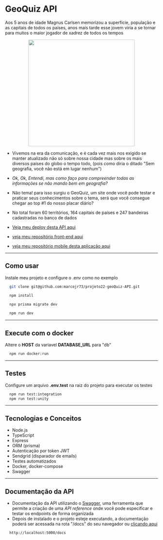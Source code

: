
# GeoQuiz API
Aos 5 anos de idade Magnus Carlsen memorizou a superfície, população e as capitais de todos os países, anos mais tarde esse jovem viria a se tornar para muitos o maior jogador de xadrez de todos os tempos

<p align="center">
   <img width=350 src="https://camo.githubusercontent.com/1057db7ca58a081bf7c7f277be37b010aa944b4836a7bdd2edc4d1eb2afc4eef/68747470733a2f2f70726f6a65746f32322d67656f2d7175697a2e76657263656c2e6170702f7374617469632f6d656469612f6c6f676f2e38336432636162382e706e67"/>
</p>


- Vivemos na era da comunicação, e é cada vez mais nos exigido se manter atualizado não só sobre nossa cidade mas sobre os mais diversos países do globo o tempo todo, (pois como diria o ditado "Sem geografia, você não está em lugar nenhum")
- *Ok, Ok, Entendi, mas como faço para compreender todas as informações se não mando bem em geografia?*
- Não tema! para isso surgiu o GeoQuiz, um site onde você pode testar e praticar seus conhecimentos sobre o tema, será que você consegue chegar ao top #1 do nosso placar diário?
- No total foram 60 territórios, 164 capitais de países e 247 bandeiras cadastradas no banco de dados

- [Veja meu deploy desta API aqui](https://geo-quiz-api.onrender.com)
- [veja meu repositório front-end aqui](https://github.com/marcojr73/projeto22-geoQuiz)
- [veja meu repositório mobile desta aplicação aqui](https://github.com/marcojr73/Geo-Quiz-flutter)



***

## Como usar

Instale meu projeto e configure o .env como no exemplo

```bash
  git clone git@github.com:marcojr73/projeto22-geoQuiz-API.git
```

```bash
  npm install

  npx prisma migrate dev
  
  npm run dev
```

***


## Execute com o docker

Altere o **HOST** da variavel **DATABASE_URL** para "db"

```bash
  npm run docker:run
```

***

## Testes

Configure um arquivo **.env.test** na raiz do projeto para executar os testes

```bash
  npm run test:integration
  npm run test:unity
```

***

##	 Tecnologias e Conceitos

- Node.js
- TypeScript
- Express
- ORM (prisma)
- Autenticação por token JWT
- Sendgrid (disparador de emails)
- Testes automatizados
- Docker, docker-compose
- Swagger

***
    
## Documentação da API

- Documentação da API utilizando o [Swagger](https://swagger.io/), uma ferramenta que permite a criação de uma *API reference* onde você pode especificar e testar os endpoints de forma organizada 
- Depois de instalado e o projeto esteje executando, a documentação poderá ser acessada na rota "/docs" do seu navegador ou [clicando aqui](http://localhost:5000/docs)

```
  http://localhost:5000/docs
```
